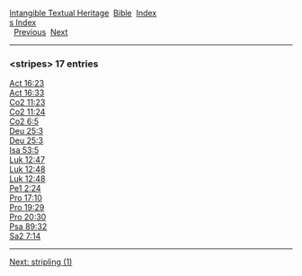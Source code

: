[Intangible Textual Heritage](../../index)  [Bible](../index) 
[Index](index)   
[s Index](_s_)  
  [Previous](c11025)  [Next](c11027) 

------------------------------------------------------------------------

### &lt;stripes&gt; 17 entries

[Act 16:23](../kjv/act016.htm#023)  
[Act 16:33](../kjv/act016.htm#033)  
[Co2 11:23](../kjv/co2011.htm#023)  
[Co2 11:24](../kjv/co2011.htm#024)  
[Co2 6:5](../kjv/co2006.htm#005)  
[Deu 25:3](../kjv/deu025.htm#003)  
[Deu 25:3](../kjv/deu025.htm#003)  
[Isa 53:5](../kjv/isa053.htm#005)  
[Luk 12:47](../kjv/luk012.htm#047)  
[Luk 12:48](../kjv/luk012.htm#048)  
[Luk 12:48](../kjv/luk012.htm#048)  
[Pe1 2:24](../kjv/pe1002.htm#024)  
[Pro 17:10](../kjv/pro017.htm#010)  
[Pro 19:29](../kjv/pro019.htm#029)  
[Pro 20:30](../kjv/pro020.htm#030)  
[Psa 89:32](../kjv/psa089.htm#032)  
[Sa2 7:14](../kjv/sa2007.htm#014)  

------------------------------------------------------------------------

[Next: stripling (1)](c11027)
